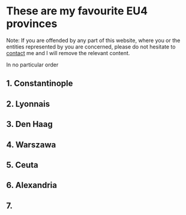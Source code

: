# These are my favourite EU4 provinces

Note: If you are offended by any part of this website, where you or the entities represented by you are concerned, please do not hesitate to [contact](contact.md) me and I will remove the relevant content.

In no particular order

## 1. Constantinople

## 2. Lyonnais

## 3. Den Haag

## 4. Warszawa  

## 5. Ceuta

## 6. Alexandria

## 7. 